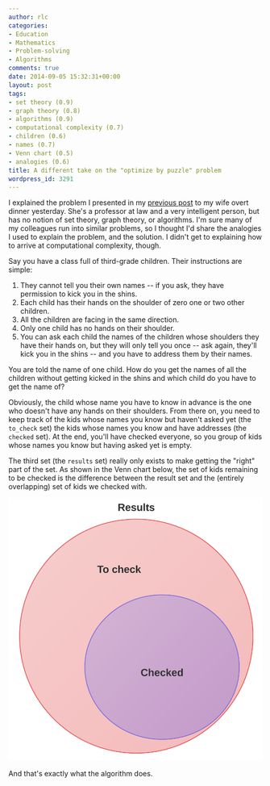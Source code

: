 ```yaml
---
author: rlc
categories:
- Education
- Mathematics
- Problem-solving
- Algorithms
comments: true
date: 2014-09-05 15:32:31+00:00
layout: post
tags:
- set theory (0.9)
- graph theory (0.8)
- algorithms (0.9)
- computational complexity (0.7)
- children (0.6)
- names (0.7)
- Venn chart (0.5)
- analogies (0.6)
title: A different take on the "optimize by puzzle" problem
wordpress_id: 3291
---
```


I explained the problem I presented in my [previous post](/blog/2014/09/optimization-by-puzzle/) to my wife overt dinner yesterday. She's a professor at law and a very intelligent person, but has no notion of set theory, graph theory, or algorithms. I'm sure many of my colleagues run into similar problems, so I thought I'd share the analogies I used to explain the problem, and the solution. I didn't get to explaining how to arrive at computational complexity, though.

<!--more-->

Say you have a class full of third-grade children. Their instructions are simple:

1. They cannot tell you their own names -- if you ask, they have permission to kick you in the shins.
2. Each child has their hands on the shoulder of zero one or two other children.
3. All the children are facing in the same direction.
4. Only one child has no hands on their shoulder.
5. You can ask each child the names of the children whose shoulders they have their hands on, but they will only tell you once -- ask again, they'll kick you in the shins -- and you have to address them by their names.

You are told the name of one child. How do you get the names of all the children without getting kicked in the shins and which child do you have to get the name of?

Obviously, the child whose name you have to know in advance is the one who doesn't have any hands on their shoulders. From there on, you need to keep track of the kids whose names you know but haven't asked yet (the `to_check` set) the kids whose names you know and have addresses (the `checked` set). At the end, you'll have checked everyone, so you group of kids whose names you know but having asked yet is empty.

The third set (the `results` set) really only exists to make getting the "right" part of the set. As shown in the Venn chart below, the set of kids remaining to be checked is the difference between the result set and the (entirely overlapping) set of kids we checked with.

<img src="/assets/2014/09/IMG_1202.png" alt="Venn chart of the sets" />

And that's exactly what the algorithm does.